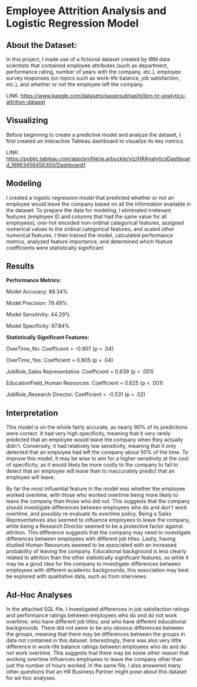 # Employee Attrition Analysis and Logistic Regression Model 

## About the Dataset: 

In this project, I made use of a fictional dataset created by IBM data scientists that contained employee attributes (such as department, performance rating, number of years with the company, etc.), employee survey responses (on topics such as work-life balance, job satisfaction, etc.), and whether or not the employee left the company. 
    
LINK: https://www.kaggle.com/datasets/pavansubhasht/ibm-hr-analytics-attrition-dataset

## Visualizing

Before beginning to create a predictive model and analyze the dataset, I first created an interactive Tableau dashboard to visualize its key metrics. 

LINK: https://public.tableau.com/app/profile/aj.arbuckle/viz/HRAnalyticsDashboard_16963456456300/Dashboard1

## Modeling 

I created a logistic regression model that predicted whether or not an employee would leave the company based on all the information available in the dataset. To prepare the data for modeling, I eliminated irrelevant features (employee ID and columns that had the same value for all employees), one-hot encoded non-ordinal categorical features, assigned numerical values to the ordinal categorical features, and scaled other numerical features. I then trained the model, calculated performance metrics, analyzed feature importance, and determined which feature coefficients were statistically significant. 

## Results 

**Performance Metrics:**

Model Accuracy: 89.34%

Model Precision: 79.49%

Model Sensitivity: 44.29%

Model Specificity: 97.84%

**Statistically Significant Features:**

OverTime_No: Coefficient = -0.907 (p = .04)

OverTime_Yes: Coefficient = 0.905 (p = .04)

JobRole_Sales Representative: Coefficient =	0.839 (p < .001)

EducationField_Human Resources:	Coefficient = 0.625 (p < .001)

JobRole_Research Director: Coefficient = -0.531 (p = .02)

## Interpretation

This model is on the whole fairly accurate, as nearly 90% of its predictions were correct. It had very high specificity, meaning that it very rarely predicted that an employee would leave the company when they actually didn't. Conversely, it had relatively low sensitivity, meaning that it only detected that an employee had left the company about 50% of the time. To improve this model, it may be wise to aim for a higher sensitivity at the cost of specificity, as it would likely be more costly to the company to fail to detect that an employee will leave than to inaccurately predict that an employee will leave. 

By far the most influential feature in the model was whether the employee worked overtime, with those who worked overtime being more likely to leave the company than those who did not. This suggests that the company should investigate differences between employees who do and don't work overtime, and possibly re-evaluate its overtime policy. Being a Sales Representatives also seemed to influence employees to leave the company, while being a Research Director seemed to be a protective factor against attrition. This difference suggests that the company may need to investigate differences between employees with different job titles. Lastly, having studied Human Resources seemed to be associated with an increased probability of leaving the company. Educational background is less clearly related to attrition than the other statistically significant features, so while it may be a good idea for the company to investigate differences between employees with different academic backgrounds, this association may best be explored with qualitative data, such as from interviews. 

## Ad-Hoc Analyses

In the attached SQL file, I investigated differences in job satisfaction ratings and performance ratings between employees who do and do not work overtime; who have different job titles; and who have different educational backgrounds. There did not seem to be any obvious differences between the groups, meaning that there may be differences between the groups in data not contained in this dataset. Interestingly, there was also very little difference in work-life balance ratings between employees who do and do not work overtime. This suggests that there may be some other reason that working overtime influences employees to leave the company other than just the number of hours worked. In the same file, I also answered many other questions that an HR Business Partner might pose about this dataset for ad-hoc analyses. 

    
